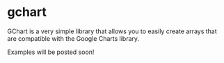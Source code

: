 gchart
======

GChart is a very simple library that allows you to easily create arrays that are compatible with the Google Charts library.

Examples will be posted soon!
